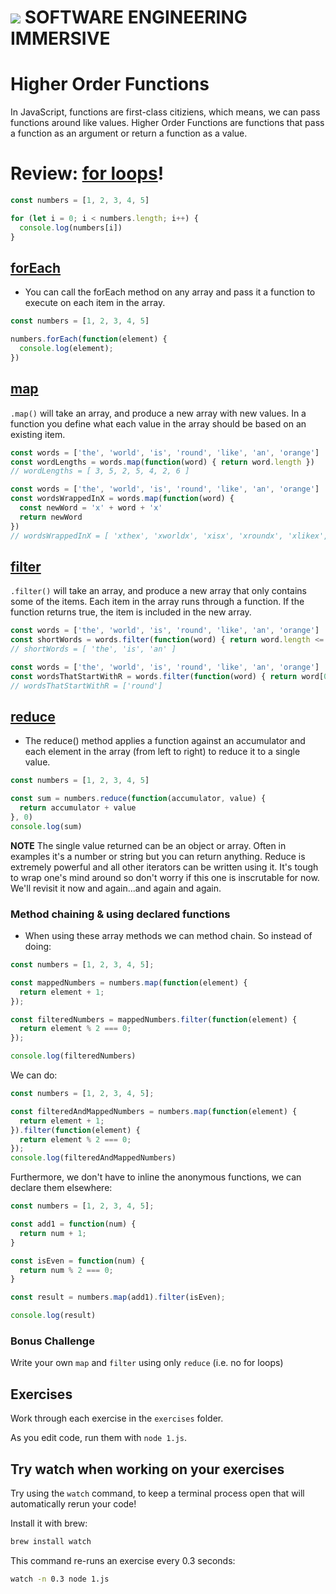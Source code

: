 # ![](https://ga-dash.s3.amazonaws.com/production/assets/logo-9f88ae6c9c3871690e33280fcf557f33.png)  SOFTWARE ENGINEERING IMMERSIVE

# Higher Order Functions

In JavaScript, functions are first-class citiziens, which means, we can pass functions around like values. 
Higher Order Functions are functions that pass a function as an argument or return a function as a value.

# Review: [for loops](https://developer.mozilla.org/en-US/docs/Web/JavaScript/Reference/Statements/for)!

```javascript
const numbers = [1, 2, 3, 4, 5]

for (let i = 0; i < numbers.length; i++) {
  console.log(numbers[i])
}
```

## [forEach](https://developer.mozilla.org/en-US/docs/Web/JavaScript/Reference/Global_Objects/Array/forEach)

- You can call the forEach method on any array and pass it a function to execute on each item in the array.

```javascript
const numbers = [1, 2, 3, 4, 5]

numbers.forEach(function(element) {
  console.log(element);
})
```

## [map](https://developer.mozilla.org/en-US/docs/Web/JavaScript/Reference/Global_Objects/Array/map)

`.map()` will take an array, and produce a new array with new values. In a function you define what each value in the array should be based on an existing item.

```js
const words = ['the', 'world', 'is', 'round', 'like', 'an', 'orange']
const wordLengths = words.map(function(word) { return word.length })
// wordLengths = [ 3, 5, 2, 5, 4, 2, 6 ]
```

```js
const words = ['the', 'world', 'is', 'round', 'like', 'an', 'orange']
const wordsWrappedInX = words.map(function(word) { 
  const newWord = 'x' + word + 'x'
  return newWord
})
// wordsWrappedInX = [ 'xthex', 'xworldx', 'xisx', 'xroundx', 'xlikex', 'xanx', 'xorangex' ]
```

## [filter](https://developer.mozilla.org/en-US/docs/Web/JavaScript/Reference/Global_Objects/Array/filter)

`.filter()` will take an array, and produce a new array that only contains some of the items. Each item in the array runs through a function. If the function returns true, the item is included in the new array.

```js
const words = ['the', 'world', 'is', 'round', 'like', 'an', 'orange']
const shortWords = words.filter(function(word) { return word.length <= 3 })
// shortWords = [ 'the', 'is', 'an' ]
```


```js
const words = ['the', 'world', 'is', 'round', 'like', 'an', 'orange']
const wordsThatStartWithR = words.filter(function(word) { return word[0] === 'r' })
// wordsThatStartWithR = ['round']
```


## [reduce](https://developer.mozilla.org/en-US/docs/Web/JavaScript/Reference/Global_Objects/Array/Reduce)
- The reduce() method applies a function against an accumulator and each element in the array (from left to right) to reduce it to a single value.

```javascript
const numbers = [1, 2, 3, 4, 5]

const sum = numbers.reduce(function(accumulator, value) {
  return accumulator + value
}, 0)
console.log(sum)
```

__NOTE__ The single value returned can be an object or array. Often in examples it's a number or string but you can return anything. Reduce is extremely powerful and all other iterators can be written using it. It's tough to wrap one's mind around so don't worry if this one is inscrutable for now. We'll revisit it now and again...and again and again.

### Method chaining & using declared functions

- When using these array methods we can method chain. So instead of doing:

```javascript
const numbers = [1, 2, 3, 4, 5];

const mappedNumbers = numbers.map(function(element) {
  return element + 1;
});

const filteredNumbers = mappedNumbers.filter(function(element) {
  return element % 2 === 0;
});

console.log(filteredNumbers)
```

We can do:

```javascript
const numbers = [1, 2, 3, 4, 5];

const filteredAndMappedNumbers = numbers.map(function(element) {
  return element + 1;
}).filter(function(element) {
  return element % 2 === 0;
});
console.log(filteredAndMappedNumbers)
```

Furthermore, we don't have to inline the anonymous functions, we can declare them elsewhere:

```javascript
const numbers = [1, 2, 3, 4, 5];

const add1 = function(num) {
  return num + 1;
}

const isEven = function(num) {
  return num % 2 === 0;
}

const result = numbers.map(add1).filter(isEven);

console.log(result)
```

### Bonus Challenge

Write your own `map` and `filter` using only `reduce` (i.e. no for loops)


## Exercises

Work through each exercise in the `exercises` folder. 

As you edit code, run them with `node 1.js`.

## Try watch when working on your exercises

Try using the `watch` command, to keep a terminal process open that will automatically rerun your code!

Install it with brew:

```bash
brew install watch
```

This command re-runs an exercise every 0.3 seconds:

```bash
watch -n 0.3 node 1.js
```
